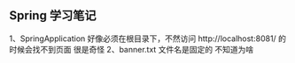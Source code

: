 ## Spring 学习笔记

1、SpringApplication 好像必须在根目录下，不然访问 http://localhost:8081/ 的时候会找不到页面 很是奇怪
2、banner.txt 文件名是固定的 不知道为啥